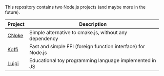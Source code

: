 This repository contains two Node.js projects (and maybe more in the future).

Project                                                     | Description
------------------------------------------------------------|-------------------------------------------------------------
[CNoke](https://github.com/Koromix/luigi/tree/master/cnoke) | Simple alternative to cmake.js, without any dependency
[Koffi](https://github.com/Koromix/luigi/tree/master/koffi) | Fast and simple FFI (foreign function interface) for Node.js
[Luigi](https://github.com/Koromix/luigi/tree/master/luigi) | Educational toy programming language implemented in JS
